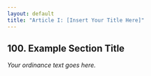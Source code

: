 ```yaml
---
layout: default
title: "Article I: [Insert Your Title Here]"
---
```


## 100. Example Section Title

_Your ordinance text goes here._
